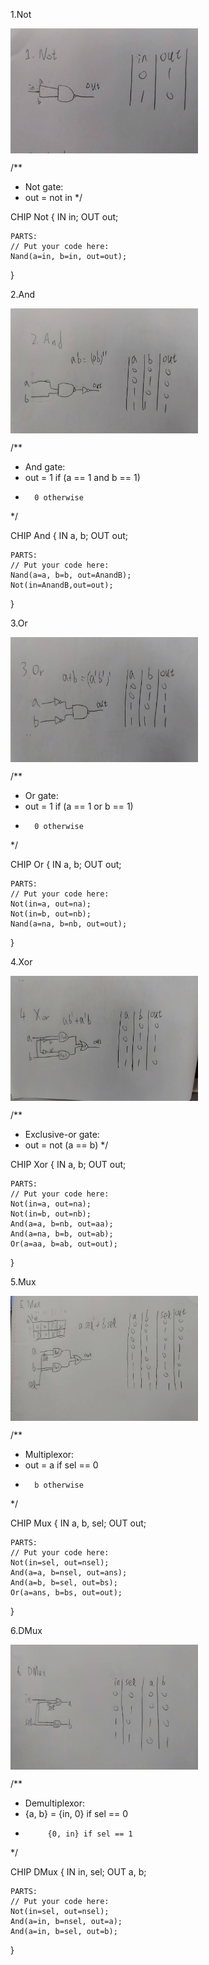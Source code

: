 1.Not

<img src="hw1_pic/Not.jpg" width="300" height="200"  align=center />

/**
 * Not gate:
 * out = not in
 */

CHIP Not {
    IN in;
    OUT out;

    PARTS:
    // Put your code here:
    Nand(a=in, b=in, out=out);
}

2.And

<img src="hw1_pic/And.jpg" width="300" height="200"  align=center />

/**
 * And gate: 
 * out = 1 if (a == 1 and b == 1)
 *       0 otherwise
 */

CHIP And {
    IN a, b;
    OUT out;

    PARTS:
    // Put your code here:
    Nand(a=a, b=b, out=AnandB);
    Not(in=AnandB,out=out);
}

3.Or

<img src="hw1_pic/Or.jpg" width="300" height="200"  align=center />

/**
 * Or gate:
 * out = 1 if (a == 1 or b == 1)
 *       0 otherwise
 */

CHIP Or {
    IN a, b;
    OUT out;

    PARTS:
    // Put your code here:
    Not(in=a, out=na);
    Not(in=b, out=nb);
    Nand(a=na, b=nb, out=out);
}

4.Xor

<img src="hw1_pic/Xor.jpg" width="300" height="200"  align=center />

/**
 * Exclusive-or gate:
 * out = not (a == b)
 */

CHIP Xor {
    IN a, b;
    OUT out;

    PARTS:
    // Put your code here:
    Not(in=a, out=na);
    Not(in=b, out=nb);
    And(a=a, b=nb, out=aa);
    And(a=na, b=b, out=ab);
    Or(a=aa, b=ab, out=out);
}

5.Mux

<img src="hw1_pic/Mux.jpg" width="300" height="200"  align=center />

/** 
 * Multiplexor:
 * out = a if sel == 0
 *       b otherwise
 */

CHIP Mux {
    IN a, b, sel;
    OUT out;

    PARTS:
    // Put your code here:
    Not(in=sel, out=nsel);
    And(a=a, b=nsel, out=ans);
    And(a=b, b=sel, out=bs);
    Or(a=ans, b=bs, out=out);
}

6.DMux

<img src="hw1_pic/DMux.jpg" width="300" height="200"  align=center />

/**
 * Demultiplexor:
 * {a, b} = {in, 0} if sel == 0
 *          {0, in} if sel == 1
 */

CHIP DMux {
    IN in, sel;
    OUT a, b;

    PARTS:
    // Put your code here:
    Not(in=sel, out=nsel);
    And(a=in, b=nsel, out=a);
    And(a=in, b=sel, out=b);
}
